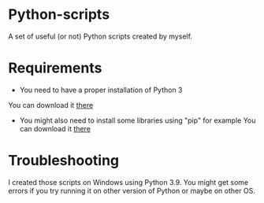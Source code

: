 # Python-scripts
A set of useful (or not) Python scripts created by myself.

# Requirements
- You need to have a proper installation of Python 3


You can download it [there](https://www.python.org/downloads/)

- You might also need to install some libraries using "pip" for example
You can download it [there](https://pypi.org/project/pip/)

# Troubleshooting

I created those scripts on Windows using Python 3.9.
You might get some errors if you try running it on other version of Python or maybe on other OS.
